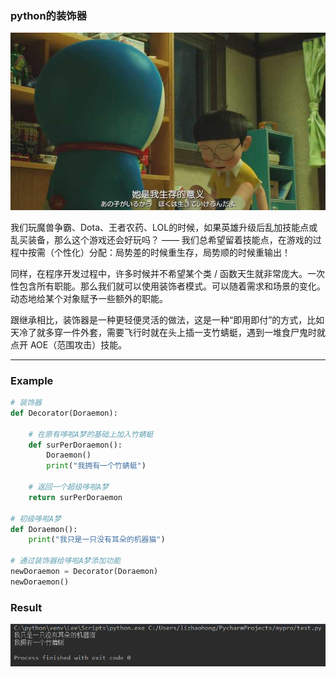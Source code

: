 ### python的装饰器

![](/assets/aasdas123123import.png)

我们玩魔兽争霸、Dota、王者农药、LOL的时候，如果英雄升级后乱加技能点或乱买装备，那么这个游戏还会好玩吗？ —— 我们总希望留着技能点，在游戏的过程中按需（个性化）分配：局势差的时候重生存，局势顺的时候重输出！

同样，在程序开发过程中，许多时候并不希望某个类 / 函数天生就非常庞大。一次性包含所有职能。那么我们就可以使用装饰者模式。可以随着需求和场景的变化。动态地给某个对象赋予一些额外的职能。

跟继承相比，装饰器是一种更轻便灵活的做法，这是一种“即用即付”的方式，比如天冷了就多穿一件外套，需要飞行时就在头上插一支竹蜻蜓，遇到一堆食尸鬼时就点开 AOE（范围攻击）技能。

---

### Example

```py
# 装饰器
def Decorator(Doraemon):

    # 在原有哆啦A梦的基础上加入竹蜻蜓
    def surPerDoraemon():
        Doraemon()
        print("我拥有一个竹蜻蜓")

    # 返回一个超级哆啦A梦
    return surPerDoraemon

# 初级哆啦A梦
def Doraemon():
    print("我只是一只没有耳朵的机器猫")

# 通过装饰器给哆啦A梦添加功能
newDoraemon = Decorator(Doraemon)
newDoraemon()
```

### Result

![](/assets/imasdasd123123port.png)

